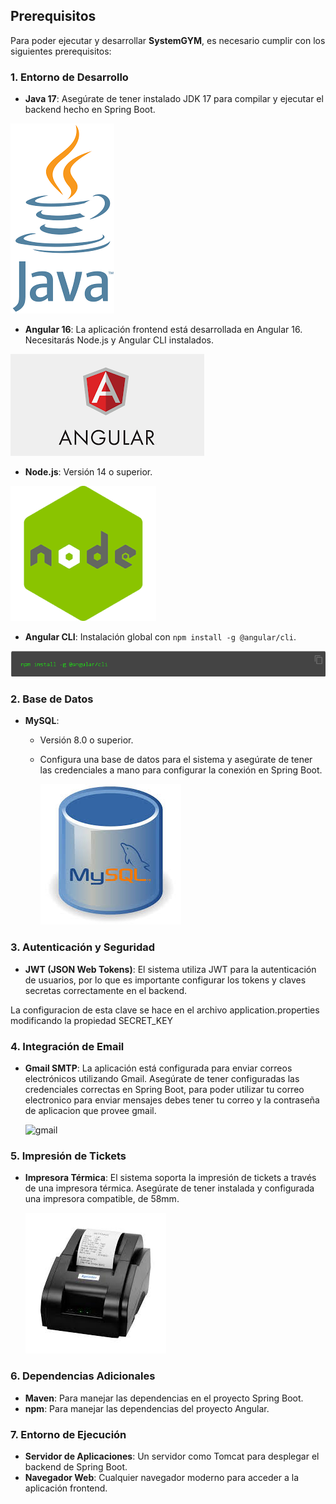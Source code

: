 ## Prerequisitos

Para poder ejecutar y desarrollar **SystemGYM**, es necesario cumplir con los siguientes prerequisitos:

### 1. Entorno de Desarrollo

- **Java 17**: Asegúrate de tener instalado JDK 17 para compilar y ejecutar el backend hecho en Spring Boot.

![Java](./images/prerequisitos/java.png "Java")




- **Angular 16**: La aplicación frontend está desarrollada en Angular 16. Necesitarás Node.js y Angular CLI instalados.

![Angular](./images/prerequisitos/angular.png "Angular")


  - **Node.js**: Versión 14 o superior.

![Node](./images/prerequisitos/node.png "Node")


  - **Angular CLI**: Instalación global con `npm install -g @angular/cli`.

  ![ACli](./images/prerequisitos/ngcli.png "Acli")


### 2. Base de Datos

- **MySQL**: 
  - Versión 8.0 o superior.
  - Configura una base de datos para el sistema y asegúrate de tener las credenciales a mano para configurar la conexión en Spring Boot.

    ![MySQL](./images/prerequisitos/mysql.jpeg "MySQL")


### 3. Autenticación y Seguridad

- **JWT (JSON Web Tokens)**: El sistema utiliza JWT para la autenticación de usuarios, por lo que es importante configurar los tokens y claves secretas correctamente en el backend.

La configuracion de esta clave se hace en el archivo application.properties modificando la propiedad SECRET_KEY

### 4. Integración de Email

- **Gmail SMTP**: La aplicación está configurada para enviar correos electrónicos utilizando Gmail. Asegúrate de tener configuradas las credenciales correctas en Spring Boot, para poder utilizar tu correo electronico para enviar mensajes debes tener tu correo y la contraseña de aplicacion que provee gmail.


    ![gmail](./images/prerequisitos/contraseña.png "gmail")



### 5. Impresión de Tickets

- **Impresora Térmica**: El sistema soporta la impresión de tickets a través de una impresora térmica. Asegúrate de tener instalada y configurada una impresora compatible, de 58mm.

    ![impresora](./images/prerequisitos/impresora.jpeg "impresora")


### 6. Dependencias Adicionales

- **Maven**: Para manejar las dependencias en el proyecto Spring Boot.
- **npm**: Para manejar las dependencias del proyecto Angular.

### 7. Entorno de Ejecución

- **Servidor de Aplicaciones**: Un servidor como Tomcat para desplegar el backend de Spring Boot.
- **Navegador Web**: Cualquier navegador moderno para acceder a la aplicación frontend.
